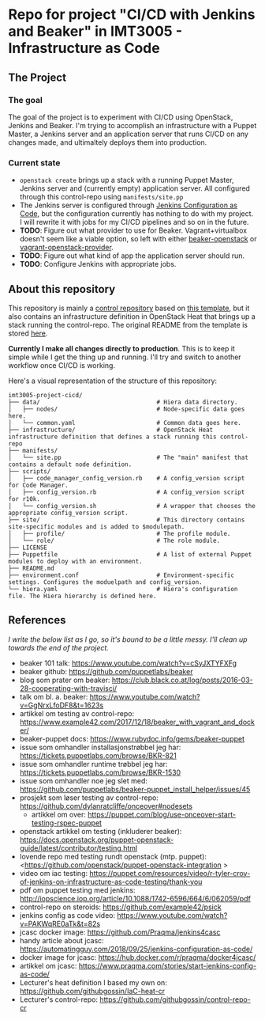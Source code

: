 # Repo for project "CI/CD with Jenkins and Beaker" in IMT3005 - Infrastructure as Code

## The Project

### The goal

The goal of the project is to experiment with CI/CD using OpenStack, Jenkins and Beaker. I'm trying to accomplish an infrastructure with a Puppet Master, a Jenkins server and an application server that runs CI/CD on any changes made, and ultimaltely deploys them into production.  

### Current state

* `openstack create` brings up a stack with a running Puppet Master, Jenkins server and (currently empty) application server. All configured through this control-repo using `manifests/site.pp`
* The Jenkins server is configured through [Jenkins Configuration as Code](https://jenkins.io/projects/jcasc/), but the configuration currently has nothing to do with my project. I will rewrite it with jobs for my CI/CD pipelines and so on in the future.
* **TODO**: Figure out what provider to use for Beaker. Vagrant+virtualbox doesn't seem like a viable option, so left with either [beaker-openstack](https://github.com/puppetlabs/beaker-openstack) or [vagrant-openstack-provider](https://github.com/ggiamarchi/vagrant-openstack-provider).
* **TODO**: Figure out what kind of app the application server should run.
* **TODO**: Configure Jenkins with appropriate jobs.

## About this repository

This repository is mainly a [control repository](https://puppet.com/docs/pe/latest/code_management/control_repo.html) based on [this template](https://github.com/puppetlabs/control-repo), but it also contains an infrastructure definition in OpenStack Heat that brings up a stack running the control-repo. The original README from the template is stored [here](./README_original.md).

**Currently I make all changes directly to production**. This is to keep it simple while I get the thing up and running. I'll try and switch to another workflow once CI/CD is working.

Here's a visual representation of the structure of this repository:

```
imt3005-project-cicd/
├── data/                                 # Hiera data directory.
│   ├── nodes/                            # Node-specific data goes here.
│   └── common.yaml                       # Common data goes here.
├── infrastructure/                       # OpenStack Heat infrastructure definition that defines a stack running this control-repo
├── manifests/
│   └── site.pp                           # The "main" manifest that contains a default node definition.
├── scripts/
│   ├── code_manager_config_version.rb    # A config_version script for Code Manager.
│   ├── config_version.rb                 # A config_version script for r10k.
│   └── config_version.sh                 # A wrapper that chooses the appropriate config_version script.
├── site/                                 # This directory contains site-specific modules and is added to $modulepath.
│   ├── profile/                          # The profile module.
│   └── role/                             # The role module.
├── LICENSE
├── Puppetfile                            # A list of external Puppet modules to deploy with an environment.
├── README.md
├── environment.conf                      # Environment-specific settings. Configures the moduelpath and config_version.
└── hiera.yaml                            # Hiera's configuration file. The Hiera hierarchy is defined here.
```

## References

*I write the below list as I go, so it's bound to be a little messy. I'll clean up towards the end of the project.*

* beaker 101 talk: <https://www.youtube.com/watch?v=cSyJXTYFXFg>
* beaker github: <https://github.com/puppetlabs/beaker>
* blog som prater om beaker: <https://club.black.co.at/log/posts/2016-03-28-cooperating-with-travisci/>
* talk om bl. a. beaker: <https://www.youtube.com/watch?v=GgNrxLfoDF8&t=1623s>
* artikkel om testing av control-repo: <https://www.example42.com/2017/12/18/beaker_with_vagrant_and_docker/>
* beaker-puppet docs: <https://www.rubydoc.info/gems/beaker-puppet>
* issue som omhandler installasjonstrøbbel jeg har: <https://tickets.puppetlabs.com/browse/BKR-821>
* issue som omhandler runtime trøbbel jeg har: <https://tickets.puppetlabs.com/browse/BKR-1530>
* issue som omhandler noe jeg slet med: <https://github.com/puppetlabs/beaker-puppet_install_helper/issues/45>
* prosjekt som løser testing av control-repo: <https://github.com/dylanratcliffe/onceover#nodesets>
    * artikkel om over: <https://puppet.com/blog/use-onceover-start-testing-rspec-puppet>
* openstack artikkel om testing (inkluderer beaker): <https://docs.openstack.org/puppet-openstack-guide/latest/contributor/testing.html>
* lovende repo med testing rundt openstack (mtp. puppet): <https://github.com/openstack/puppet-openstack-integration >
* video om iac testing: <https://puppet.com/resources/video/r-tyler-croy-of-jenkins-on-infrastructure-as-code-testing/thank-you>
* pdf om puppet testing med jenkins: <http://iopscience.iop.org/article/10.1088/1742-6596/664/6/062059/pdf>
* control-repo on steroids: <https://github.com/example42/psick>
* jenkins config as code video: <https://www.youtube.com/watch?v=PAKWqRE0aTk&t=82s>
* jcasc docker image: <https://github.com/Praqma/jenkins4casc>
* handy article about jcasc: <https://automatingguy.com/2018/09/25/jenkins-configuration-as-code/>
* docker image for jcasc: <https://hub.docker.com/r/praqma/docker4jcasc/>
* artikkel om jcasc: <https://www.praqma.com/stories/start-jenkins-config-as-code/>
* Lecturer's heat definition I based my own on: <https://github.com/githubgossin/IaC-heat-cr>
* Lecturer's control-repo: <https://github.com/githubgossin/control-repo-cr>

